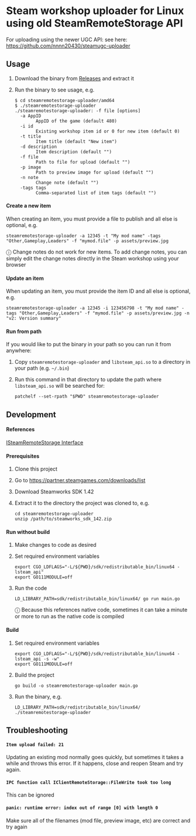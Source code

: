 # Steam workshop uploader for Linux using old SteamRemoteStorage API

For uploading using the newer UGC API: see here: https://github.com/nnnn20430/steamugc-uploader

## Usage

1. Download the binary from [Releases](../../releases) and extract it

1. Run the binary to see usage, e.g.

   ```
   $ cd steamremotestorage-uploader/amd64
   $ ./steamremotestorage-uploader
   ./steamremotestorage-uploader: -f file [options]
     -a AppID
           AppID of the game (default 480)
     -i id
           Existing workshop item id or 0 for new item (default 0)
     -t title
           Item title (default "New item")
     -d description
           Item description (default "")
     -f file
           Path to file for upload (default "")
     -p image
           Path to preview image for upload (default "")
     -n note
           Change note (default "")
     -tags tags
           Comma-separated list of item tags (default "")
   ```

#### Create a new item

When creating an item, you must provide a file to publish and all else is optional, e.g.

```
steamremotestorage-uploader -a 12345 -t "My mod name" -tags "Other,Gameplay,Leaders" -f "mymod.file" -p assets/preview.jpg
```

ⓘ Change notes do not work for new items. To add change notes, you can simply edit the change notes directly in the Steam workshop using your browser

#### Update an item

When updating an item, you must provide the item ID and all else is optional, e.g.

```
steamremotestorage-uploader -a 12345 -i 123456798 -t "My mod name" -tags "Other,Gameplay,Leaders" -f "mymod.file" -p assets/preview.jpg -n "v2: Version summary"
```

#### Run from path

If you would like to put the binary in your path so you can run it from anywhere:

1. Copy `steamremotestorage-uploader` and `libsteam_api.so` to a directory in your path (e.g. `~/.bin`)

1. Run this command in that directory to update the path where `libsteam_api.so` will be searched for:

   ```
   patchelf --set-rpath "$PWD" steamremotestorage-uploader
   ```

## Development

#### References

[ISteamRemoteStorage Interface](https://partner.steamgames.com/doc/api/isteamremotestorage)

#### Prerequisites

1. Clone this project

1. Go to https://partner.steamgames.com/downloads/list

1. Download Steamworks SDK 1.42

1. Extract it to the directory the project was cloned to, e.g.

   ```
   cd steamremotestorage-uploader
   unzip /path/to/steamworks_sdk_142.zip
   ```

#### Run without build

1. Make changes to code as desired

1. Set required environment variables

   ```
   export CGO_LDFLAGS="-L/${PWD}/sdk/redistributable_bin/linux64 -lsteam_api"
   export GO111MODULE=off
   ```

1. Run the code

   ```
   LD_LIBRARY_PATH=sdk/redistributable_bin/linux64/ go run main.go
   ```

   ⓘ Because this references native code, sometimes it can take a minute or more to run as the native code is compiled

#### Build

1. Set required environment variables

   ```
   export CGO_LDFLAGS="-L/${PWD}/sdk/redistributable_bin/linux64 -lsteam_api -s -w"
   export GO111MODULE=off
   ```

1. Build the project

   ```
   go build -o steamremotestorage-uploader main.go
   ```

1. Run the binary, e.g.

   ```
   LD_LIBRARY_PATH=sdk/redistributable_bin/linux64/ ./steamremotestorage-uploader
   ```

## Troubleshooting

#### `Item upload failed: 21`

Updating an existing mod normally goes quickly, but sometimes it takes a while and throws this error. If it happens, close and reopen Steam and try again.

#### `IPC function call IClientRemoteStorage::FileWrite took too long`

This can be ignored

#### `panic: runtime error: index out of range [0] with length 0`

Make sure all of the filenames (mod file, preview image, etc) are correct and try again
